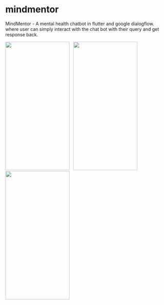 # mindmentor
 MindMentor -  A mental health chatbot in flutter and google dialogflow.
 where user can simply interact with the chat bot with their query and get response back.


<p align="left"> 
  <img src="https://github.com/Shonu72/mindmentor/assets/67668844/b9a21212-1511-4743-bcfe-765be67ee18"   width="200" height="400" />
  &nbsp
  
  <img src="https://github.com/Shonu72/mindmentor/assets/67668844/925be08b-fea2-47f4-a565-5a4e76415fa2"   width="200" height="400" />
  &nbsp
  
  <img src="https://github.com/Shonu72/mindmentor/assets/67668844/39277ea0-702d-47f6-a252-54a9f60b69ce"   width="200" height="400" />
  &nbsp

</p>
